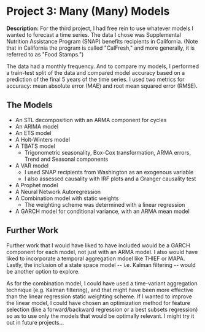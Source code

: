 # Project 3: Many (Many) Models

**Description:** For the third project, I had free rein to use whatever models I wanted to forecast a time series. The data I chose was Supplemental Nutrition Assistance Program (SNAP) benefits recipients in California. (Note that in California the program is called "CalFresh," and more generally, it is referred to as "Food Stamps.")

The data had a monthly frequency. And to compare my models, I performed a train-test split of the data and compared model accuracy based on a prediction of the final 5 years of the time series. I used two metrics for accuracy: mean absolute error (MAE) and root mean squared error (RMSE).

## The Models
* An STL decomposition with an ARMA component for cycles
* An ARIMA model
* An ETS model
* A Holt-Winters model
* A TBATS model
  + Trigonometric seasonality, Box-Cox transformation, ARMA errors, Trend and Seasonal components
* A VAR model
  + I used SNAP recipients from Washington as an exogenous variable
  + I also assessed causality with IRF plots and a Granger causality test
* A Prophet model
* A Neural Network Autoregression
* A Combination model with static weights
  + The weighting scheme was determined with a linear regression
* A GARCH model for conditional variance, with an ARMA mean model

## Further Work

Further work that I would have liked to have included would be a GARCH component for each model, not just with an ARMA model. I also would have liked to incorporate a temporal aggregation mdoel like THIEF or MAPA. Lastly, the inclusion of a state space model -- i.e. Kalman filtering -- would be another option to explore.

As for the combination model, I could have used a time-variant aggregation technique (e.g. Kalman filtering), and that might have been more effective than the linear regression static weighting scheme. If I wanted to improve the linear model, I could have chosen an optimization method for feature selection (like a forward/backward regression or a best subsets regression) so as to use only the models that would be optimally relevant. I might try it out in future projects...
